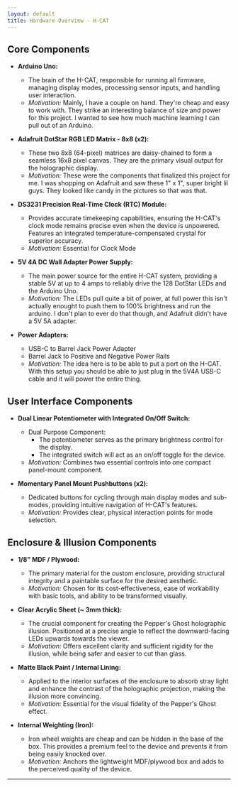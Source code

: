 ```yaml
---
layout: default
title: Hardware Overview - H-CAT
---
```


## Core Components

* **Arduino Uno:**
  * The brain of the H-CAT, responsible for running all firmware, managing display modes, processing sensor inputs, and handling user interaction.
  * *Motivation:* Mainly, I have a couple on hand. They're cheap and easy to work with. They strike an interesting balance of size and power for this project. I wanted to see how much machine learning I can pull out of an Arduino.

* **Adafruit DotStar RGB LED Matrix - 8x8 (x2):**
  * These two 8x8 (64-pixel) matrices are daisy-chained to form a seamless 16x8 pixel canvas. They are the primary visual output for the holographic display.
  * *Motivation:* These were the components that finalized this project for me. I was shopping on Adafruit and saw these 1" x 1", super bright lil guys. They looked like candy in the pictures so that was that.

* **DS3231 Precision Real-Time Clock (RTC) Module:**
  * Provides accurate timekeeping capabilities, ensuring the H-CAT's clock mode remains precise even when the device is unpowered. Features an integrated temperature-compensated crystal for superior accuracy.
  * *Motivation:* Essential for Clock Mode

* **5V 4A DC Wall Adapter Power Supply:**
  * The main power source for the entire H-CAT system, providing a stable 5V at up to 4 amps to reliably drive the 128 DotStar LEDs and the Arduino Uno.
  * *Motivation:* The LEDs pull quite a bit of power, at full power this isn't actually enought to push them to 100% brightness and run the arduino. I don't plan to ever do that though, and Adafruit didn't have a 5V 5A adapter.

* **Power Adapters:**
  * USB-C to Barrel Jack Power Adapter
  * Barrel Jack to Positive and Negative Power Rails
  * *Motivation:* The idea here is to be able to put a port on the H-CAT. With this setup you should be able to just plug in the 5V4A USB-C cable and it will power the entire thing.

## User Interface Components

* **Dual Linear Potentiometer with Integrated On/Off Switch:**
  * Dual Purpose Component:
    * The potentiometer serves as the primary brightness control for the display.
    * The integrated switch will act as an on/off toggle for the device.
  * *Motivation:* Combines two essential controls into one compact panel-mount component.

* **Momentary Panel Mount Pushbuttons (x2):**
  * Dedicated buttons for cycling through main display modes and sub-modes, providing intuitive navigation of H-CAT's features.
  * *Motivation:* Provides clear, physical interaction points for mode selection.

## Enclosure & Illusion Components

* **1/8" MDF / Plywood:**
  * The primary material for the custom enclosure, providing structural integrity and a paintable surface for the desired aesthetic.
  * *Motivation:* Chosen for its cost-effectiveness, ease of workability with basic tools, and ability to be transformed visually.

* **Clear Acrylic Sheet (~ 3mm thick):**
  * The crucial component for creating the Pepper's Ghost holographic illusion. Positioned at a precise angle to reflect the downward-facing LEDs upwards towards the viewer.
  * *Motivation:* Offers excellent clarity and sufficient rigidity for the illusion, while being safer and easier to cut than glass.

* **Matte Black Paint / Internal Lining:**
  * Applied to the interior surfaces of the enclosure to absorb stray light and enhance the contrast of the holographic projection, making the illusion more convincing.
  * *Motivation:* Essential for the visual fidelity of the Pepper's Ghost effect.

* **Internal Weighting (Iron):**
  * Iron wheel weights are cheap and can be hidden in the base of the box. This provides a premium feel to the device and prevents it from being easily knocked over.
  * *Motivation:* Anchors the lightweight MDF/plywood box and adds to the perceived quality of the device.

---
